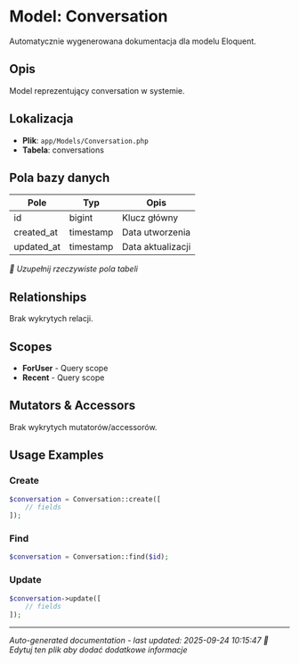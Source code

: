 # Model: Conversation

Automatycznie wygenerowana dokumentacja dla modelu Eloquent.

## Opis
Model reprezentujący conversation w systemie.

## Lokalizacja
- **Plik**: `app/Models/Conversation.php`
- **Tabela**: conversations

## Pola bazy danych
| Pole | Typ | Opis |
|------|-----|------|
| id | bigint | Klucz główny |
| created_at | timestamp | Data utworzenia |
| updated_at | timestamp | Data aktualizacji |

*📝 Uzupełnij rzeczywiste pola tabeli*

## Relationships
Brak wykrytych relacji.

## Scopes
- **ForUser** - Query scope
- **Recent** - Query scope

## Mutators & Accessors
Brak wykrytych mutatorów/accessorów.

## Usage Examples

### Create
```php
$conversation = Conversation::create([
    // fields
]);
```

### Find
```php
$conversation = Conversation::find($id);
```

### Update
```php
$conversation->update([
    // fields
]);
```

---
*Auto-generated documentation - last updated: 2025-09-24 10:15:47*
*📝 Edytuj ten plik aby dodać dodatkowe informacje*